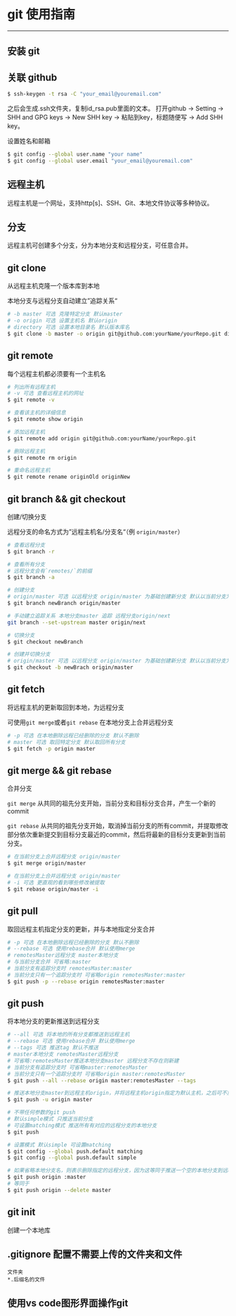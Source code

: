 # git 使用指南

---

## 安装 git

## 关联 github

```bash
$ ssh-keygen -t rsa -C "your_email@youremail.com"
```
之后会生成.ssh文件夹，复制id_rsa.pub里面的文本。
打开github -> Setting -> SHH and GPG keys -> New SHH key -> 粘贴到key，标题随便写 -> Add SHH key。

设置姓名和邮箱

```bash
$ git config --global user.name "your name"
$ git config --global user.email "your_email@youremail.com"
```

## 远程主机

远程主机是一个网址，支持http[s]、SSH、Git、本地文件协议等多种协议。

## 分支

远程主机可创建多个分支，分为本地分支和远程分支，可任意合并。

## git clone

从远程主机克隆一个版本库到本地

本地分支与远程分支自动建立”追踪关系“

```bash
# -b master 可选 克隆特定分支 默认master
# -o origin 可选 设置主机名 默认origin
# directory 可选 设置本地目录名 默认版本库名
$ git clone -b master -o origin git@github.com:yourName/yourRepo.git directory
```

## git remote

每个远程主机都必须要有一个主机名

```bash
# 列出所有远程主机
# -v 可选 查看远程主机的网址
$ git remote -v

# 查看该主机的详细信息
$ git remote show origin

# 添加远程主机
$ git remote add origin git@github.com:yourName/yourRepo.git

# 删除远程主机
$ git remote rm origin

# 重命名远程主机
$ git remote rename originOld originNew
```

## git branch && git checkout

创建/切换分支

远程分支的命名方式为”远程主机名/分支名“（例 `origin/master`）

```bash
# 查看远程分支
$ git branch -r

# 查看所有分支
# 远程分支会有`remotes/`的前缀
$ git branch -a

# 创建分支
# origin/master 可选 以远程分支 origin/master 为基础创建新分支 默认以当前分支为基础
$ git branch newBranch origin/master

# 手动建立追踪关系 本地分支master 追踪 远程分支origin/next
git branch --set-upstream master origin/next

# 切换分支
$ git checkout newBranch

# 创建并切换分支
# origin/master 可选 以远程分支 origin/master 为基础创建新分支 默认以当前分支为基础
$ git checkout -b newBrach origin/master
```

## git fetch

将远程主机的更新取回到本地，为远程分支

可使用`git merge`或者`git rebase` 在本地分支上合并远程分支

```bash
# -p 可选 在本地删除远程已经删除的分支 默认不删除
# master 可选 取回特定分支 默认取回所有分支
$ git fetch -p origin master
```

## git merge && git rebase

合并分支

`git merge` 从共同的祖先分支开始，当前分支和目标分支合并，产生一个新的commit

`git rebase` 从共同的祖先分支开始，取消掉当前分支的所有commit，并提取修改部分依次重新提交到目标分支最近的commit，然后将最新的目标分支更新到当前分支。

```bash
# 在当前分支上合并远程分支 origin/master
$ git merge origin/master

# 在当前分支上合并远程分支 origin/master
# -i 可选 更直观的看到哪些修改被提取
$ git rebase origin/master -i
```

## git pull

取回远程主机指定分支的更新，并与本地指定分支合并

```bash
# -p 可选 在本地删除远程已经删除的分支 默认不删除
# --rebase 可选 使用rebase合并 默认使用merge
# remotesMaster远程分支 master本地分支
# 与当前分支合并 可省略:master
# 当前分支有追踪分支时 remotesMaster:master
# 当前分支只有一个追踪分支时 可省略origin remotesMaster:master
$ git push -p --rebase origin remotesMaster:master
```

## git push

将本地分支的更新推送到远程分支

```bash
# --all 可选 将本地的所有分支都推送到远程主机
# --rebase 可选 使用rebase合并 默认使用merge
# --tags 可选 推送tag 默认不推送
# master本地分支 remotesMaster远程分支
# 可省略:remotesMaster推送本地分支master 远程分支不存在则新建
# 当前分支有追踪分支时 可省略master:remotesMaster
# 当前分支只有一个追踪分支时 可省略origin master:remotesMaster
$ git push --all --rebase origin master:remotesMaster --tags

# 推送本地分支master到远程主机origin，并将远程主机origin指定为默认主机，之后可不加任何参数使用`git push`
$ git push -u origin master

# 不带任何参数的git push
# 默认simple模式 只推送当前分支
# 可设置matching模式 推送所有有对应的远程分支的本地分支
$ git push

# 设置模式 默认simple 可设置matching
$ git config --global push.default matching
$ git config --global push.default simple

# 如果省略本地分支名，则表示删除指定的远程分支，因为这等同于推送一个空的本地分支到远程分支
$ git push origin :master
# 等同于
$ git push origin --delete master
```


## git init

创建一个本地库

## .gitignore 配置不需要上传的文件夹和文件

```
文件夹
*.后缀名的文件
```

## 使用vs code图形界面操作git
